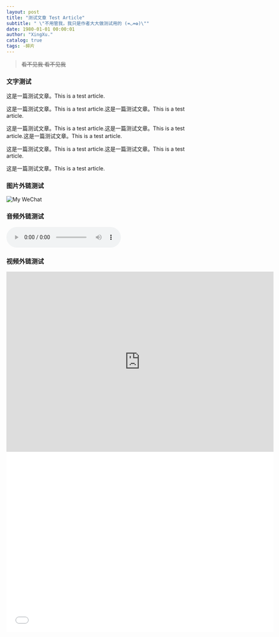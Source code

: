 ```yaml
---
layout: post
title: "测试文章 Test Article"
subtitle: " \"不用管我，我只是作者大大做测试用的 (≖◡≖✿)\""
date: 1980-01-01 00:00:01
author: "XingXu."
catalog: true
tags: -碎片
---
```


>~~看不见我 看不见我~~


### 文字测试

这是一篇测试文章。This is a test article.

这是一篇测试文章。This is a test article.这是一篇测试文章。This is a test article.

这是一篇测试文章。This is a test article.这是一篇测试文章。This is a test article.这是一篇测试文章。This is a test article.

这是一篇测试文章。This is a test article.这是一篇测试文章。This is a test article.

这是一篇测试文章。This is a test article.


### 图片外链测试

![My WeChat](https://media.star-promise.top/img/241203/WeChat.png)


### 音频外链测试

<audio controls="controls" loop="loop">
	<source src="https://media.star-promise.top/video/%E7%A4%BA%E4%BE%8B%E8%A7%86%E9%A2%91.mp4" type="audio/mp3"></source>
</audio>


### 视频外链测试

<iframe src="https://media.star-promise.top/video/%E7%A4%BA%E4%BE%8B%E8%A7%86%E9%A2%91.mp4" scrolling="no" border="0" frameborder="no" framespacing="0" allowfullscreen="true" width="700px" height="472px"> </iframe>

<iframe src="//player.bilibili.com/player.html?isOutside=true&aid=113593412557850&bvid=BV1ucimYLEsB&cid=27173912710&p=1&autoplay=0" scrolling="no" border="0" frameborder="no" framespacing="0" allowfullscreen="true" width="700px" height="472px"> </iframe>

